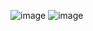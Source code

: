 ![image](https://github.com/user-attachments/assets/a1716bce-7e89-44f9-a2bd-49b52dfd73fe)
![image](https://github.com/user-attachments/assets/b0545c6f-b267-4660-8f8f-1549f71c8d45)
